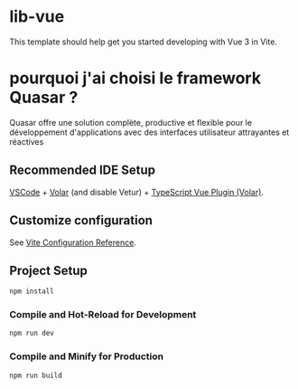 # lib-vue

This template should help get you started developing with Vue 3 in Vite.
# pourquoi j'ai choisi le framework Quasar ? 
Quasar offre une solution complète, productive et flexible pour le développement d'applications avec des interfaces utilisateur attrayantes et réactives
## Recommended IDE Setup

[VSCode](https://code.visualstudio.com/) + [Volar](https://marketplace.visualstudio.com/items?itemName=Vue.volar) (and disable Vetur) + [TypeScript Vue Plugin (Volar)](https://marketplace.visualstudio.com/items?itemName=Vue.vscode-typescript-vue-plugin).

## Customize configuration

See [Vite Configuration Reference](https://vitejs.dev/config/).

## Project Setup

```sh
npm install
```

### Compile and Hot-Reload for Development

```sh
npm run dev
```

### Compile and Minify for Production

```sh
npm run build
```

